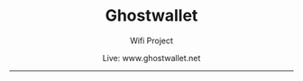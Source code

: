 <h1 align="center">Ghostwallet</h1>
<p align="center">Wifi Project</p>
<p align="center">Live: www.ghostwallet.net</p>
<hr>



